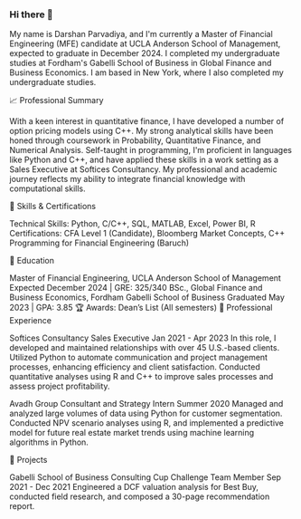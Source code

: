 ### Hi there 👋

My name is Darshan Parvadiya, and I'm currently a Master of Financial Engineering (MFE) candidate at UCLA Anderson School of Management, expected to graduate in December 2024. I completed my undergraduate studies at Fordham's Gabelli School of Business in Global Finance and Business Economics. I am based in New York, where I also completed my undergraduate studies.

📈 Professional Summary

With a keen interest in quantitative finance, I have developed a number of option pricing models using C++. My strong analytical skills have been honed through coursework in Probability, Quantitative Finance, and Numerical Analysis. Self-taught in programming, I'm proficient in languages like Python and C++, and have applied these skills in a work setting as a Sales Executive at Softices Consultancy. My professional and academic journey reflects my ability to integrate financial knowledge with computational skills.

🔨 Skills & Certifications

Technical Skills: Python, C/C++, SQL, MATLAB, Excel, Power BI, R
Certifications: CFA Level 1 (Candidate), Bloomberg Market Concepts, C++ Programming for Financial Engineering (Baruch)

🏫 Education

Master of Financial Engineering, UCLA Anderson School of Management
Expected December 2024 | GRE: 325/340
BSc., Global Finance and Business Economics, Fordham Gabelli School of Business
Graduated May 2023 | GPA: 3.85
🏆 Awards: Dean’s List (All semesters)
💼 Professional Experience

Softices Consultancy
Sales Executive
Jan 2021 - Apr 2023
In this role, I developed and maintained relationships with over 45 U.S.-based clients. Utilized Python to automate communication and project management processes, enhancing efficiency and client satisfaction. Conducted quantitative analyses using R and C++ to improve sales processes and assess project profitability.

Avadh Group
Consultant and Strategy Intern
Summer 2020
Managed and analyzed large volumes of data using Python for customer segmentation. Conducted NPV scenario analyses using R, and implemented a predictive model for future real estate market trends using machine learning algorithms in Python.

🌱 Projects

Gabelli School of Business Consulting Cup Challenge
Team Member
Sep 2021 - Dec 2021
Engineered a DCF valuation analysis for Best Buy, conducted field research, and composed a 30-page recommendation report.

